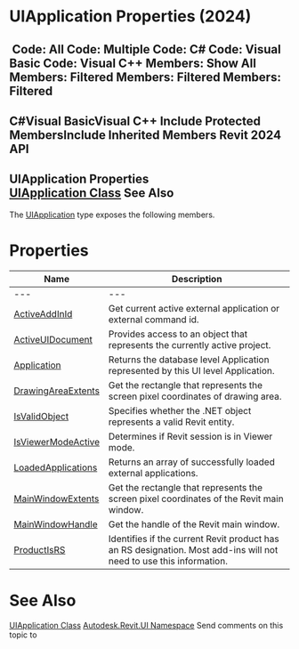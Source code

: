 # UIApplication Properties (2024)

﻿
 Code: All Code: Multiple Code: C# Code: Visual Basic Code: Visual C++  Members: Show All Members: Filtered Members: Filtered Members: Filtered   
---  
C#Visual BasicVisual C++
Include Protected MembersInclude Inherited Members
Revit 2024 API  
---  
UIApplication Properties  
[UIApplication Class](51ca80e2-3e5f-7dd2-9d95-f210950c72ae.md "UIApplication Class") See Also  
---  
The [UIApplication](51ca80e2-3e5f-7dd2-9d95-f210950c72ae.md "UIApplication Class") type exposes the following members.
# Properties
| Name | Description |
| --- | --- |
| --- | --- | --- |
| [ActiveAddInId](ff42e969-2daf-d436-2ded-860e87195823.md "ActiveAddInId Property") | Get current active external application or external command id. |
| [ActiveUIDocument](3488133d-60c2-aa7c-ab72-0d9360ff122a.md "ActiveUIDocument Property") | Provides access to an object that represents the currently active project. |
| [Application](ef60b8a9-75b6-a227-f991-55d73ef0c695.md "Application Property") | Returns the database level Application represented by this UI level Application. |
| [DrawingAreaExtents](f7d3b688-17bf-3652-360b-9443d23ff1c1.md "DrawingAreaExtents Property") | Get the rectangle that represents the screen pixel coordinates of drawing area. |
| [IsValidObject](564c625f-fa6b-e6df-9cdb-8319f0f403b0.md "IsValidObject Property") | Specifies whether the .NET object represents a valid Revit entity. |
| [IsViewerModeActive](b5247639-12ba-784e-2683-a1954e382da8.md "IsViewerModeActive Property") | Determines if Revit session is in Viewer mode. |
| [LoadedApplications](4f740794-5f0f-a17b-3620-3695606b5ac5.md "LoadedApplications Property") | Returns an array of successfully loaded external applications. |
| [MainWindowExtents](1e99edf8-234b-b636-ce88-dde92a75e8a8.md "MainWindowExtents Property") | Get the rectangle that represents the screen pixel coordinates of the Revit main window. |
| [MainWindowHandle](e28d23a9-6814-1e70-9943-1ee852887dae.md "MainWindowHandle Property") | Get the handle of the Revit main window. |
| [ProductIsRS](b4b3ff0a-242a-d829-7b0d-f8a0918c9486.md "ProductIsRS Property") | Identifies if the current Revit product has an RS designation. Most add-ins will not need to use this information. |

# See Also
[UIApplication Class](51ca80e2-3e5f-7dd2-9d95-f210950c72ae.md "UIApplication Class")
[Autodesk.Revit.UI Namespace](e86fd90a-8957-02a6-da7f-ced248966e3e.md "Autodesk.Revit.UI Namespace")
Send comments on this topic to 